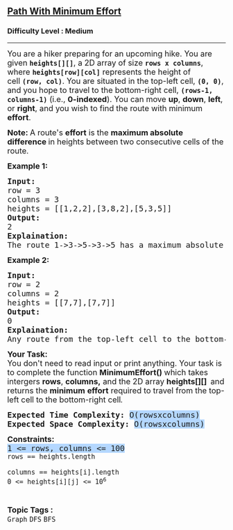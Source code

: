 <h2><a href="https://www.geeksforgeeks.org/problems/path-with-minimum-effort/1">Path With Minimum Effort</a></h2><h3>Difficulty Level : Medium</h3><hr><div class="problems_problem_content__Xm_eO"><p><span style="font-size: 18px;">You are a hiker preparing for an upcoming hike. You are given&nbsp;<strong><code>heights[][]</code></strong>, a 2D array of size&nbsp;<code><strong>rows x columns</strong></code>, where&nbsp;<strong><code>heights[row][col]</code></strong>&nbsp;represents the height of cell&nbsp;<code><strong>(row, col)</strong></code>. You are situated in the top-left cell,&nbsp;<code><strong>(0, 0)</strong></code>, and you hope to travel to the bottom-right cell,&nbsp;<code><strong>(rows-1, columns-1)</strong></code>&nbsp;(i.e.,&nbsp;<strong>0-indexed</strong>). You can move&nbsp;<strong>up</strong>,&nbsp;<strong>down</strong>,&nbsp;<strong>left</strong>, or&nbsp;<strong>right</strong>, and you wish to find the route with minimum <strong>effort</strong>.</span></p>
<p><span style="font-size: 18px;"><strong>Note: </strong>A route's <strong>effort</strong>&nbsp;is the&nbsp;<strong>maximum absolute difference</strong><strong>&nbsp;</strong>in heights between two consecutive cells of the route.</span></p>
<p><span style="font-size: 18px;"><strong>Example 1:</strong></span></p>
<pre><span style="font-size: 18px;"><strong>Input:</strong><br>row = 3<br>columns = 3 <br>heights = [[1,2,2],[3,8,2],[5,3,5]]
<strong>Output:</strong> <br>2
<strong>Explaination:</strong> <br>The route 1-&gt;3-&gt;5-&gt;3-&gt;5 has a maximum absolute difference of 2 in consecutive cells. This is better than the route 1-&gt;2-&gt;2-&gt;2-&gt;5, where the maximum absolute difference is 3.</span></pre>
<p><span style="font-size: 18px;"><strong>Example 2:</strong></span></p>
<pre><span style="font-size: 18px;"><strong>Input:</strong><br>row = 2<br>columns = 2 <br>heights = [[7,7],[7,7]]
<strong>Output:</strong> <br>0
<strong>Explaination:</strong> <br>Any route from the top-left cell to the bottom-right cell has a maximum absolute difference of 0 in consecutive cells.<br></span></pre>
<p><span style="font-size: 18px;"><strong>Your Task:</strong><br>You don't need to read input or print anything. Your task is to complete the function <strong>MinimumEffort()&nbsp;</strong>which takes intergers <strong>rows</strong>, <strong>columns,</strong> and the 2D array <strong>heights[][] </strong><strong>&nbsp;</strong>and returns the<em> </em><strong>minimum</strong>&nbsp;<strong>effort</strong>&nbsp;required to travel from the top-left cell to the bottom-right cell<em>.</em></span></p>
<p><span style="font-size: 18px;"><strong style="font-family: monospace; font-size: 18px;">Expected Time Complexity:&nbsp;</strong><span style="font-family: monospace; font-size: 18px; background-color: #b4d7ff;">O(rowsxcolumns)</span><br style="font-family: monospace; font-size: 18px;"><strong style="font-family: monospace; font-size: 18px;">Expected Space Complexity:&nbsp;</strong><span style="font-family: monospace; font-size: 18px; background-color: #b4d7ff;">O(rowsxcolumns)</span></span></p>
<p><span style="font-size: 18px;"><strong>Constraints:<br></strong><span style="font-family: monospace; background-color: #b4d7ff;">1 &lt;= rows, columns &lt;= 100</span><strong><br></strong></span><span style="font-size: 18px;"><code>rows == heights.length<br>
columns == heights[i].length<br>0 &lt;= heights[i][j] &lt;= 10<sup>6</sup></code></span></p></div><br><p><span style=font-size:18px><strong>Topic Tags : </strong><br><code>Graph</code>&nbsp;<code>DFS</code>&nbsp;<code>BFS</code>&nbsp;